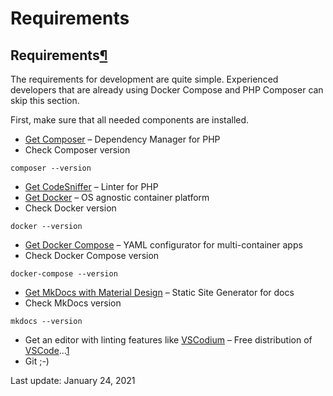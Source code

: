 # Requirements

## Requirements[¶](requirements.md#requirements) <a id="requirements"></a>

The requirements for development are quite simple. Experienced developers that are already using Docker Compose and PHP Composer can skip this section.

First, make sure that all needed components are installed.

* [Get Composer](https://getcomposer.org/doc/00-intro.md) – Dependency Manager for PHP
* Check Composer version

`composer --version`

* [Get CodeSniffer](https://github.com/squizlabs/PHP_CodeSniffer) – Linter for PHP
* [Get Docker](https://docs.docker.com/engine/install/) – OS agnostic container platform
* Check Docker version

`docker --version`

* [Get Docker Compose](https://docs.docker.com/compose/install/) – YAML configurator for multi-container apps
* Check Docker Compose version

`docker-compose --version`

* [Get MkDocs with Material Design](https://squidfunk.github.io/mkdocs-material/getting-started/) – Static Site Generator for docs
* Check MkDocs version

`mkdocs --version`

* Get an editor with linting features like [VSCodium](https://github.com/VSCodium/vscodium) – Free distribution of [VSCode](https://github.com/Microsoft/vscode)…[1](requirements.md#fn:1)
* Git ;-\)

 Last update: January 24, 2021

